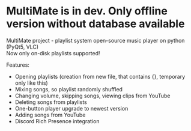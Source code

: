 # MultiMate is in dev. Only offline version without database available
MultiMate project - playlist system open-source music player on python (PyQt5, VLC)\
Now only on-disk playlists supported!

Features: 
- Opening playlists (creation from new file, that contains {}, temporary only like this)
- Mixing songs, so playlist randomly shuffled 
- Changing volume, skipping songs, viewing clips from YouTube 
- Deleting songs from playlists 
- One-button player upgrade to newest version 
- Adding songs from YouTube 
- Discord Rich Presence integration 
